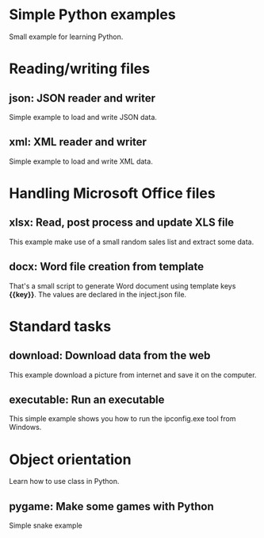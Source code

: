 # Simple Python examples
Small example for learning Python.

# Reading/writing files
## json: JSON reader and writer
Simple example to load and write JSON data.
## xml: XML reader and writer
Simple example to load and write XML data.

# Handling Microsoft Office files
## xlsx: Read, post process and update XLS file
This example make use of a small random sales list and extract some data.
## docx: Word file creation from template
That's a small script to generate Word document using template keys **{{key}}**.
The values are declared in the inject.json file.

# Standard tasks
## download: Download data from the web
This example download a picture from internet and save it on the computer.
## executable: Run an executable
This simple example shows you how to run the ipconfig.exe tool from Windows.

# Object orientation
Learn how to use class in Python.
## pygame: Make some games with Python
Simple snake example
